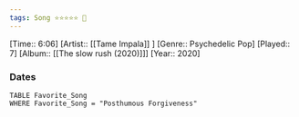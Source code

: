 ```yaml
---
tags: Song ⭐⭐⭐⭐⭐ 💛
---
```

[Time:: 6:06]
[Artist:: [[Tame Impala]] ]
[Genre:: Psychedelic Pop]
[Played:: 7]
[Album:: [[The slow rush (2020)]]]
[Year:: 2020]
### Dates
````dataview
TABLE Favorite_Song
WHERE Favorite_Song = "Posthumous Forgiveness"
````